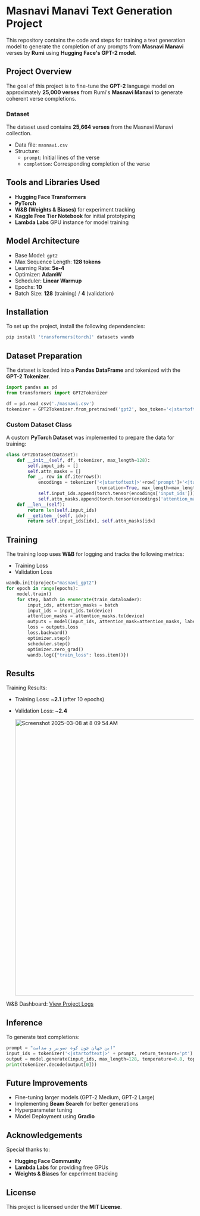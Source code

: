 # Masnavi Manavi Text Generation Project

This repository contains the code and steps for training a text generation model to generate the completion of any prompts from **Masnavi Manavi** verses by **Rumi** using **Hugging Face's GPT-2 model**.

## Project Overview
The goal of this project is to fine-tune the **GPT-2** language model on approximately **25,000 verses** from Rumi's **Masnavi Manavi** to generate coherent verse completions.

### Dataset
The dataset used contains **25,664 verses** from the Masnavi Manavi collection.
- Data file: `masnavi.csv`
- Structure:
  - `prompt`: Initial lines of the verse
  - `completion`: Corresponding completion of the verse

## Tools and Libraries Used
- **Hugging Face Transformers**
- **PyTorch**
- **W&B (Weights & Biases)** for experiment tracking
- **Kaggle Free Tier Notebook** for initial prototyping
- **Lambda Labs** GPU instance for model training

## Model Architecture
- Base Model: `gpt2`
- Max Sequence Length: **128 tokens**
- Learning Rate: **5e-4**
- Optimizer: **AdamW**
- Scheduler: **Linear Warmup**
- Epochs: **10**
- Batch Size: **128** (training) / **4** (validation)

## Installation
To set up the project, install the following dependencies:

```bash
pip install 'transformers[torch]' datasets wandb
```

## Dataset Preparation
The dataset is loaded into a **Pandas DataFrame** and tokenized with the **GPT-2 Tokenizer**.

```python
import pandas as pd
from transformers import GPT2Tokenizer

df = pd.read_csv('./masnavi.csv')
tokenizer = GPT2Tokenizer.from_pretrained('gpt2', bos_token='<|startoftext|>', eos_token='<|endoftext|>', pad_token='<|pad|>')
```

### Custom Dataset Class
A custom **PyTorch Dataset** was implemented to prepare the data for training:

```python
class GPT2Dataset(Dataset):
    def __init__(self, df, tokenizer, max_length=128):
        self.input_ids = []
        self.attn_masks = []
        for _, row in df.iterrows():
            encodings = tokenizer('<|startoftext|>'+row['prompt']+'<|tab|>'+row['completion']+'<|endoftext|>',
                                  truncation=True, max_length=max_length, padding='max_length')
            self.input_ids.append(torch.tensor(encodings['input_ids']))
            self.attn_masks.append(torch.tensor(encodings['attention_mask']))
    def __len__(self):
        return len(self.input_ids)
    def __getitem__(self, idx):
        return self.input_ids[idx], self.attn_masks[idx]
```

## Training
The training loop uses **W&B** for logging and tracks the following metrics:
- Training Loss
- Validation Loss

```python
wandb.init(project="masnavi_gpt2")
for epoch in range(epochs):
    model.train()
    for step, batch in enumerate(train_dataloader):
        input_ids, attention_masks = batch
        input_ids = input_ids.to(device)
        attention_masks = attention_masks.to(device)
        outputs = model(input_ids, attention_mask=attention_masks, labels=input_ids)
        loss = outputs.loss
        loss.backward()
        optimizer.step()
        scheduler.step()
        optimizer.zero_grad()
        wandb.log({"train_loss": loss.item()})
```

## Results
Training Results:
- Training Loss: ~**2.1** (after 10 epochs)
- Validation Loss: ~**2.4**

  <img width="742" alt="Screenshot 2025-03-08 at 8 09 54 AM" src="https://github.com/user-attachments/assets/dd13ab70-0946-4e10-9099-1db0e07480bd" />

W&B Dashboard: [View Project Logs](https://wandb.ai/minarezaei82-plexure/masnavi?nw=nwuserminarezaei82)

## Inference
To generate text completions:

```python
prompt = "این جهان چون کوه تصویر و صداست"
input_ids = tokenizer('<|startoftext|>' + prompt, return_tensors='pt').input_ids.to(device)
output = model.generate(input_ids, max_length=128, temperature=0.8, top_k=50)
print(tokenizer.decode(output[0]))
```

## Future Improvements
- Fine-tuning larger models (GPT-2 Medium, GPT-2 Large)
- Implementing **Beam Search** for better generations
- Hyperparameter tuning
- Model Deployment using **Gradio**

## Acknowledgements
Special thanks to:
- **Hugging Face Community**
- **Lambda Labs** for providing free GPUs
- **Weights & Biases** for experiment tracking

## License
This project is licensed under the **MIT License**.
